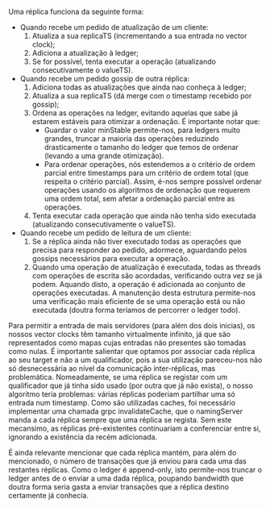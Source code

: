 Uma réplica funciona da seguinte forma:
- Quando recebe um pedido de atualização de um cliente:
    1. Atualiza a sua replicaTS (incrementando a sua entrada no vector clock);
    2. Adiciona a atualização à ledger;
    3. Se for possível, tenta executar a operação (atualizando consecutivamente o valueTS).
- Quando recebe um pedido gossip de outra réplica:
    1. Adiciona todas as atualizações que ainda nao conheça à ledger;
    2. Atualiza a sua replicaTS (dá merge com o timestamp recebido por gossip);
    3. Ordena as operações na ledger, evitando aquelas que sabe já estarem estáveis para otimizar a ordenação. É importante notar que:
        - Guardar o valor minStable permite-nos, para ledgers muito grandes, truncar a maioria das operações reduzindo drasticamente o tamanho do ledger que temos de ordenar (levando a uma grande otimização).
        - Para ordenar operações, nós estendemos a o critério de ordem parcial entre timestamps para um critério de ordem total (que respeita o critério parcial). Assim, é-nos sempre possível ordenar operações usando os algoritmos de ordenação que requerem uma ordem total, sem afetar a ordenação parcial entre as operações.
    4. Tenta executar cada operação que ainda não tenha sido executada (atualizando consecutivamente o valueTS).
- Quando recebe um pedido de leitura de um cliente:
    1. Se a réplica ainda não tiver executado todas as operações que precisa para responder ao pedido, adormece, aguardando pelos gossips necessários para executar a operação.
    2. Quando uma operação de atualização é executada, todas as threads com operações de escrita são acordadas, verificando outra vez se já podem. Aquando disto, a operação é adicionada ao conjunto de operações executadas. A manutenção desta estrutura permite-nos uma verificação mais eficiente de se uma operação está ou não executada (doutra forma teríamos de percorrer o ledger todo).

Para permitir a entrada de mais servidores (para além dos dois inicias), os nossos vector clocks têm tamanho virtualmente infinito, já que são representados como mapas cujas entradas não presentes são tomadas como nulas.
É importante salientar que optamos por associar cada réplica ao seu target e não a um qualificador, pois a sua utilização pareceu-nos não só desnecessária ao nível da comunicação inter-réplicas, mas problemática. 
Nomeadamente, se uma réplica se registar com um qualificador que já tinha sido usado (por outra que já não exista), o nosso algoritmo teria problemas: várias réplicas poderiam partilhar uma só entrada num timestamp.
Como são utilizadas caches, foi necessário implementar uma chamada grpc invalidateCache, que o namingServer manda a cada réplica sempre que uma réplica se regista.
Sem este mecansimo, as réplicas pré-existentes continuariam a conferenciar entre si, ignorando a existência da recém adicionada.

É ainda relevante mencionar que cada réplica mantém, para além do mencionado, o número de transações que já enviou para cada uma das restantes réplicas.
Como o ledger é append-only, isto permite-nos truncar o ledger antes de o enviar a uma dada réplica, poupando bandwidth que doutra forma seria gasta a enviar transações que a réplica destino certamente já conhecia. 